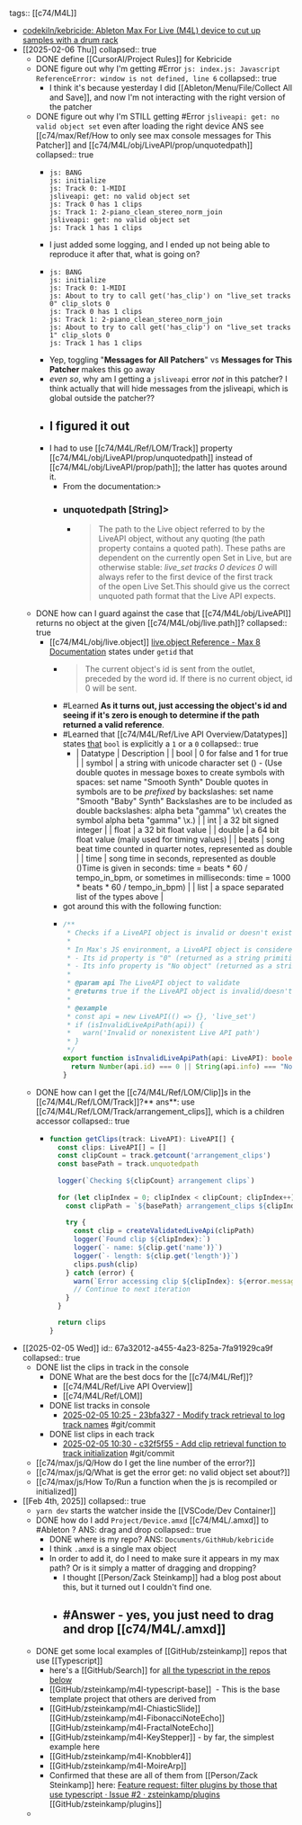 tags:: [[c74/M4L]]

- [codekiln/kebricide: Ableton Max For Live (M4L) device to cut up samples with a drum rack](https://github.com/codekiln/kebricide)
- [[2025-02-06 Thu]]
  collapsed:: true
	- DONE define [[CursorAI/Project Rules]] for Kebricide
	- DONE figure out why I'm getting #Error `js: index.js: Javascript ReferenceError: window is not defined, line 6`
	  collapsed:: true
		- I think it's because yesterday I did [[Ableton/Menu/File/Collect All and Save]], and now I'm not interacting with the right version of the patcher
	- DONE figure out why I'm STILL getting #Error `jsliveapi: get: no valid object set` even after loading the right device ANS see [[c74/max/Ref/How to only see max console messages for This Patcher]] and [[c74/M4L/obj/LiveAPI/prop/unquotedpath]]
	  collapsed:: true
		- ```
		  js: BANG   
		  js: initialize   
		  js: Track 0: 1-MIDI   
		  jsliveapi: get: no valid object set
		  js: Track 0 has 1 clips   
		  js: Track 1: 2-piano_clean_stereo_norm_join   
		  jsliveapi: get: no valid object set
		  js: Track 1 has 1 clips   
		  
		  ```
		- I just added some logging, and I ended up not being able to reproduce it after that, what is going on?
		- ```
		  js: BANG   
		  js: initialize   
		  js: Track 0: 1-MIDI   
		  js: About to try to call get('has_clip') on "live_set tracks 0" clip_slots 0   
		  js: Track 0 has 1 clips   
		  js: Track 1: 2-piano_clean_stereo_norm_join   
		  js: About to try to call get('has_clip') on "live_set tracks 1" clip_slots 0   
		  js: Track 1 has 1 clips   
		  
		  ```
		- Yep, toggling "**Messages for All Patchers**" vs **Messages for This Patcher** makes this go away
		- *even so*, why am I getting a  `jsliveapi` error *not* in this patcher? I think actually that will hide messages from the jsliveapi, which is global outside the patcher??
		- ## I figured it out
		- I had to use [[c74/M4L/Ref/LOM/Track]] property [[c74/M4L/obj/LiveAPI/prop/unquotedpath]] instead of [[c74/M4L/obj/LiveAPI/prop/path]]; the latter has quotes around it.
			- From the documentation:>
			- ### unquotedpath [String]>
				- > The path to the Live object referred to by the LiveAPI object, without any quoting (the path property contains a quoted path). These paths are dependent on the currently open Set in Live, but are otherwise stable: *live_set tracks 0 devices 0* will always refer to the first device of the first track of the open Live Set.This should give us the correct unquoted path format that the Live API expects.
	- DONE how can I guard against the case that [[c74/M4L/obj/LiveAPI]] returns no object at the given [[c74/M4L/obj/live.path]]?
	  collapsed:: true
		- [[c74/M4L/obj/live.object]] [live.object Reference - Max 8 Documentation](https://docs.cycling74.com/legacy/max8/refpages/live.object) states under `getid` that
			- > The current object's id is sent from the outlet, preceded by the word id. If there is no current object, id 0 will be sent.
			- #Learned **As it turns out, just accessing the object's id and seeing if it's zero is enough to determine if the path returned a valid reference**.
			- #Learned that [[c74/M4L/Ref/Live API Overview/Datatypes]] states [that](https://docs.cycling74.com/legacy/max8/vignettes/live_api_overview#Datatypes) `bool` is explicitly a `1` or a `0`
			  collapsed:: true
				- | Datatype | Description |
				  | bool | 0 for false and 1 for true |
				  | symbol | a string with unicode character set () - (Use double quotes in message boxes to create symbols with spaces: set name "Smooth Synth" Double quotes in symbols are to be *prefixed* by backslashes: set name "Smooth \"Baby\" Synth" Backslashes are to be included as double backslashes: alpha beta \"gamma\" \\x\\ creates the symbol alpha beta "gamma" \x\.) |
				  | int | a 32 bit signed integer |
				  | float | a 32 bit float value |
				  | double | a 64 bit float value (maily used for timing values) |
				  | beats | song beat time counted in quarter notes, represented as double |
				  | time | song time in seconds, represented as double ()Time is given in seconds: time = beats * 60 / tempo_in_bpm, or sometimes in milliseconds: time = 1000 * beats * 60 / tempo_in_bpm) |
				  | list | a space separated list of the types above |
			- got around this with the following function:
			- ```typescript
			  /**
			   * Checks if a LiveAPI object is invalid or doesn't exist.
			   * 
			   * In Max's JS environment, a LiveAPI object is considered invalid if:
			   * - Its id property is "0" (returned as a string primitive)
			   * - Its info property is "No object" (returned as a string primitive)
			   * 
			   * @param api The LiveAPI object to validate
			   * @returns true if the LiveAPI object is invalid/doesn't exist, false otherwise
			   * 
			   * @example
			   * const api = new LiveAPI(() => {}, 'live_set')
			   * if (isInvalidLiveApiPath(api)) {
			   *   warn('Invalid or nonexistent Live API path')
			   * }
			   */
			  export function isInvalidLiveApiPath(api: LiveAPI): boolean {
			    return Number(api.id) === 0 || String(api.info) === "No object"
			  }
			  ```
	- DONE how can I get the [[c74/M4L/Ref/LOM/Clip]]s in the [[c74/M4L/Ref/LOM/Track]]?** ans**: use [[c74/M4L/Ref/LOM/Track/arrangement_clips]], which is a children accessor
	  collapsed:: true
		- ```ts
		  function getClips(track: LiveAPI): LiveAPI[] {
		    const clips: LiveAPI[] = []
		    const clipCount = track.getcount('arrangement_clips')
		    const basePath = track.unquotedpath
		    
		    logger(`Checking ${clipCount} arrangement clips`)
		    
		    for (let clipIndex = 0; clipIndex < clipCount; clipIndex++) {
		      const clipPath = `${basePath} arrangement_clips ${clipIndex}`
		      
		      try {
		        const clip = createValidatedLiveApi(clipPath)
		        logger(`Found clip ${clipIndex}:`)
		        logger(`- name: ${clip.get('name')}`)
		        logger(`- length: ${clip.get('length')}`)
		        clips.push(clip)
		      } catch (error) {
		        warn(`Error accessing clip ${clipIndex}: ${error.message}`)
		        // Continue to next iteration
		      }
		    }
		  
		    return clips
		  }
		  ```
- [[2025-02-05 Wed]]
  id:: 67a32012-a455-4a23-825a-7fa91929ca9f
  collapsed:: true
	- DONE list the clips in track in the console
		- DONE What are the best docs for the [[c74/M4L/Ref]]?
			- [[c74/M4L/Ref/Live API Overview]]
			- [[c74/M4L/Ref/LOM]]
		- DONE list tracks in console
			- [2025-02-05 10:25 - 23bfa327 - Modify track retrieval to log track names](https://github.com/codekiln/kebricide/commit/23bfa327) #git/commit
		- DONE list clips in each track
			- [2025-02-05 10:30 - c32f5f55 - Add clip retrieval function to track initialization](https://github.com/codekiln/kebricide/commit/c32f5f55) #git/commit
	- [[c74/max/js/Q/How do I get the line number of the error?]]
	- [[c74/max/js/Q/What is get the error get: no valid object set about?]]
	- [[c74/max/js/How To/Run a function when the js is recompiled or initialized]]
- [[Feb 4th, 2025]]
  collapsed:: true
	- `yarn dev` starts the watcher inside the [[VSCode/Dev Container]]
	- DONE how do I add `Project/Device.amxd` [[c74/M4L/.amxd]] to #Ableton ? ANS: drag and drop
	  collapsed:: true
		- DONE where is my repo? ANS: `Documents/GithHub/kebricide`
		- I think `.amxd` is a single max object
		- In order to add it, do I need to make sure it appears in my max path? Or is it simply a matter of dragging and dropping?
			- I thought [[Person/Zack Steinkamp]]  had a blog post about this, but it turned out I couldn't find one.
			- ## #Answer - yes, you just need to drag and drop [[c74/M4L/.amxd]]
	- DONE get some local examples of [[GitHub/zsteinkamp]] repos that use [[Typescript]]
		- here's a [[GitHub/Search]] for [all the typescript in the repos below](https://github.com/search?q=user%3Azsteinkamp+repo%3Azsteinkamp%2Fm4l-ChiasticSlide+OR+repo%3Azsteinkamp%2Fm4l-FibonacciNoteEcho+OR+repo%3Azsteinkamp%2Fm4l-FractalNoteEcho+OR+repo%3Azsteinkamp%2Fm4l-KeyStepper+OR+repo%3Azsteinkamp%2Fm4l-Knobbler4+OR+repo%3Azsteinkamp%2Fm4l-MoireArp+OR+repo%3Azsteinkamp%2Fm4l-typescript-base+path%3A*.ts&type=code)
		- [[GitHub/zsteinkamp/m4l-typescript-base]]  - This is the base template project that others are derived from
		- [[GitHub/zsteinkamp/m4l-ChiasticSlide]] 
		  [[GitHub/zsteinkamp/m4l-FibonacciNoteEcho]] 
		  [[GitHub/zsteinkamp/m4l-FractalNoteEcho]]
		- [[GitHub/zsteinkamp/m4l-KeyStepper]] - by far, the simplest example here
		- [[GitHub/zsteinkamp/m4l-Knobbler4]]
		- [[GitHub/zsteinkamp/m4l-MoireArp]]
		- Confirmed that these are all of them from [[Person/Zack Steinkamp]] here: [Feature request: filter plugins by those that use typescript · Issue #2 · zsteinkamp/plugins](https://github.com/zsteinkamp/plugins/issues/2) [[GitHub/zsteinkamp/plugins]]
	-